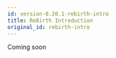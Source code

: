 ```yaml
---
id: version-0.20.1-rebirth-intro
title: ReBirth Introduction
original_id: rebirth-intro
---
```


Coming soon
